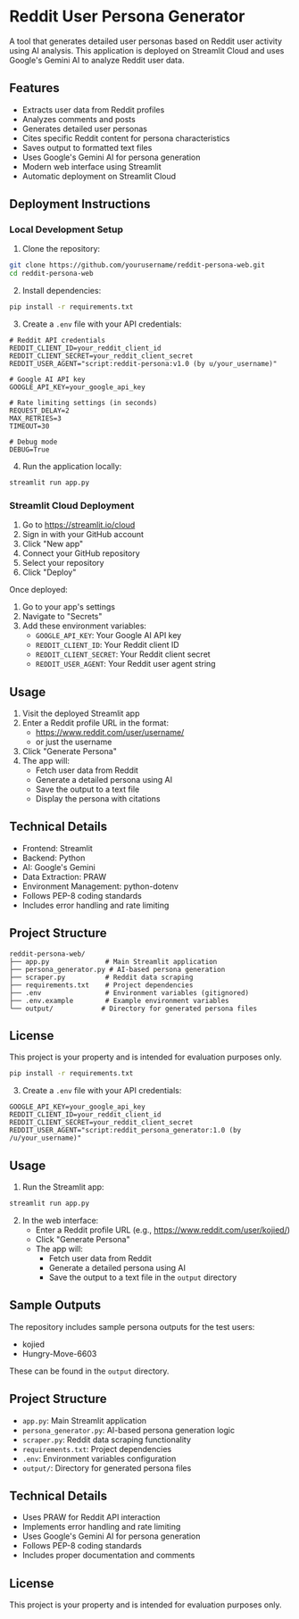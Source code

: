 # Reddit User Persona Generator

A tool that generates detailed user personas based on Reddit user activity using AI analysis. This application is deployed on Streamlit Cloud and uses Google's Gemini AI to analyze Reddit user data.

## Features

- Extracts user data from Reddit profiles
- Analyzes comments and posts
- Generates detailed user personas
- Cites specific Reddit content for persona characteristics
- Saves output to formatted text files
- Uses Google's Gemini AI for persona generation
- Modern web interface using Streamlit
- Automatic deployment on Streamlit Cloud

## Deployment Instructions

### Local Development Setup

1. Clone the repository:
```bash
git clone https://github.com/yourusername/reddit-persona-web.git
cd reddit-persona-web
```

2. Install dependencies:
```bash
pip install -r requirements.txt
```

3. Create a `.env` file with your API credentials:
```
# Reddit API credentials
REDDIT_CLIENT_ID=your_reddit_client_id
REDDIT_CLIENT_SECRET=your_reddit_client_secret
REDDIT_USER_AGENT="script:reddit-persona:v1.0 (by u/your_username)"

# Google AI API key
GOOGLE_API_KEY=your_google_api_key

# Rate limiting settings (in seconds)
REQUEST_DELAY=2
MAX_RETRIES=3
TIMEOUT=30

# Debug mode
DEBUG=True
```

4. Run the application locally:
```bash
streamlit run app.py
```

### Streamlit Cloud Deployment

1. Go to https://streamlit.io/cloud
2. Sign in with your GitHub account
3. Click "New app"
4. Connect your GitHub repository
5. Select your repository
6. Click "Deploy"

Once deployed:

1. Go to your app's settings
2. Navigate to "Secrets"
3. Add these environment variables:
   - `GOOGLE_API_KEY`: Your Google AI API key
   - `REDDIT_CLIENT_ID`: Your Reddit client ID
   - `REDDIT_CLIENT_SECRET`: Your Reddit client secret
   - `REDDIT_USER_AGENT`: Your Reddit user agent string

## Usage

1. Visit the deployed Streamlit app
2. Enter a Reddit profile URL in the format:
   - https://www.reddit.com/user/username/
   - or just the username
3. Click "Generate Persona"
4. The app will:
   - Fetch user data from Reddit
   - Generate a detailed persona using AI
   - Save the output to a text file
   - Display the persona with citations

## Technical Details

- Frontend: Streamlit
- Backend: Python
- AI: Google's Gemini
- Data Extraction: PRAW
- Environment Management: python-dotenv
- Follows PEP-8 coding standards
- Includes error handling and rate limiting

## Project Structure

```
reddit-persona-web/
├── app.py              # Main Streamlit application
├── persona_generator.py # AI-based persona generation
├── scraper.py          # Reddit data scraping
├── requirements.txt    # Project dependencies
├── .env                # Environment variables (gitignored)
├── .env.example        # Example environment variables
└── output/            # Directory for generated persona files
```

## License

This project is your property and is intended for evaluation purposes only.
```bash
pip install -r requirements.txt
```

3. Create a `.env` file with your API credentials:
```
GOOGLE_API_KEY=your_google_api_key
REDDIT_CLIENT_ID=your_reddit_client_id
REDDIT_CLIENT_SECRET=your_reddit_client_secret
REDDIT_USER_AGENT="script:reddit_persona_generator:1.0 (by /u/your_username)"
```

## Usage

1. Run the Streamlit app:
```bash
streamlit run app.py
```

2. In the web interface:
   - Enter a Reddit profile URL (e.g., https://www.reddit.com/user/kojied/)
   - Click "Generate Persona"
   - The app will:
     - Fetch user data from Reddit
     - Generate a detailed persona using AI
     - Save the output to a text file in the `output` directory

## Sample Outputs

The repository includes sample persona outputs for the test users:
- kojied
- Hungry-Move-6603

These can be found in the `output` directory.

## Project Structure

- `app.py`: Main Streamlit application
- `persona_generator.py`: AI-based persona generation logic
- `scraper.py`: Reddit data scraping functionality
- `requirements.txt`: Project dependencies
- `.env`: Environment variables configuration
- `output/`: Directory for generated persona files

## Technical Details

- Uses PRAW for Reddit API interaction
- Implements error handling and rate limiting
- Uses Google's Gemini AI for persona generation
- Follows PEP-8 coding standards
- Includes proper documentation and comments

## License

This project is your property and is intended for evaluation purposes only.
